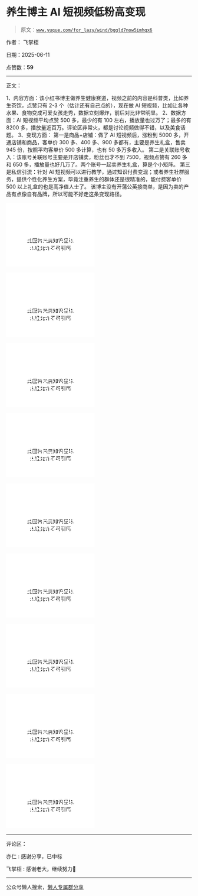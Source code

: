 # 养生博主 AI 短视频低粉高变现

> 原文：[`www.yuque.com/for_lazy/wind/bggld7now5imhqx6`](https://www.yuque.com/for_lazy/wind/bggld7now5imhqx6)

作者： 飞掌柜

日期：2025-06-11

点赞数：**59**

* * *

正文：

1、内容方面：该小红书博主做养生健康赛道，视频之前的内容是科普类，比如养生茶饮，点赞只有 2-3 个（估计还有自己点的），现在做 AI 短视频，比如让各种水果、食物变成可爱女孩走秀，数据立刻爆炸，前后对比非常明显。
2、数据方面：AI 短视频平均点赞 500 多，最少的有 100 左右，播放量也过万了；最多的有 8200 多，播放量近百万。评论区非常火，都是讨论视频做得不错，以及美食话题。
3、变现方面：
第一是商品+店铺：做了 AI 短视频后，涨粉到 5000 多，开通店铺和商品，客单价 300 多、400 多、900 多都有，主要是养生礼盒，售卖 945 份，按照平均客单价 500 多计算，也有 50 多万多收入。
第二是关联账号收入：该账号关联账号主要是开店铺卖，粉丝也才不到 7500，视频点赞有 260 多和 650 多，播放量也好几万了。两个账号一起卖养生礼盒，算是个小矩阵。
第三是私信引流：针对 AI 短视频可以进行教学，通过知识付费变现；或者养生社群服务，提供个性化养生方案，毕竟注重养生的群体还是很精准的，能付费客单价 500 以上礼盒的也是高净值人士了。
该博主没有开蒲公英接商单，是因为卖的产品有点像自有品牌，所以可能不好走这条变现路径。

![](img/5bb5c3a849ac5041278dab8cda8f6f52.png "None")

![](img/0373aa6ccc59f7386dc4e8b505c07b39.png "None")

![](img/50f285a651ee6d85e2c8b211796d2e33.png "None")

![](img/ede07ec60d24eff5e8971722138e2a3b.png "None")

![](img/a62ff093e36582df0631e0632acc4ea9.png "None")

![](img/e78d3acfd73b91f33c62a22c47441675.png "None")

![](img/801a9a4aa89735b50e4d06b8687dcec0.png "None")

![](img/e39a07ecd3f7d400cdd7ad98e84d761b.png "None")

![](img/93d6307f3c87c9a0962fc6f4e1d494e5.png "None")

* * *

评论区：

亦仁 : 感谢分享，已中标

飞掌柜 : 感谢老大，继续努力💪

* * *

公众号懒人搜索，[懒人专属群分享](https://lazybook.fun/#/blog/group)